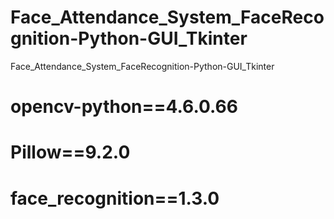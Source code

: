 # Face_Attendance_System_FaceRecognition-Python-GUI_Tkinter
Face_Attendance_System_FaceRecognition-Python-GUI_Tkinter
# opencv-python==4.6.0.66
# Pillow==9.2.0
# face_recognition==1.3.0
